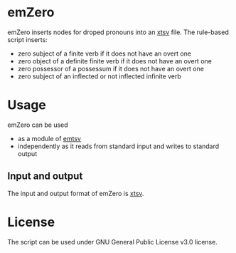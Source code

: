 # emZero

emZero inserts nodes for droped pronouns into an [xtsv](https://github.com/dlt-rilmta/xtsv) file. The rule-based script inserts:
* zero subject of a finite verb if it does not have an overt one
* zero object of a definite finite verb if it does not have an overt one
* zero possessor of a possessum if it does not have an overt one
* zero subject of an inflected or not inflected infinite verb

# Usage

emZero can be used
* as a module of [emtsv](https://github.com/dlt-rilmta/emtsv)
* independently as it reads from standard input and writes to standard output

## Input and output

The input and output format of emZero is [xtsv](https://github.com/dlt-rilmta/xtsv).

# License

The script can be used under GNU General Public License v3.0 license.